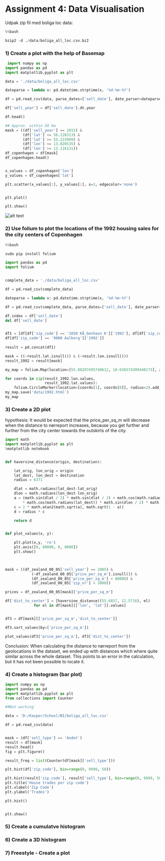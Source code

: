 # Assignment 4: Data Visualisation


Udpak zip fil med boliga loc data:

```python
%%bash

bzip2 -d ./data/boliga_all_loc.csv.bz2

```


### 1) Create a plot with the help of Basemap

```python
 import numpy as np
import pandas as pd
import matplotlib.pyplot as plt

data = './data/boliga_all_loc.csv'

dateparse = lambda x: pd.datetime.strptime(x, '%d-%m-%Y')

df = pd.read_csv(data, parse_dates=['sell_date'], date_parser=dateparse)

df['sell_year'] = df['sell_date'].dt.year

df.head()

## Approx. within 50 km
mask = ((df['sell_year'] == 2015) &
        (df['lat'] <= 56.128313) &
        (df['lat'] >= 55.223909) &
        (df['lon'] <= 13.020535) &
        (df['lon'] >= 12.116131))
df_copenhagen = df[mask]
df_copenhagen.head()


x_values = df_copenhagen['lon']
y_values = df_copenhagen['lat']

plt.scatter(x_values[:], y_values[:], s=1, edgecolor='none')


plt.plot()

plt.show()


```

![alt text](https://i.imgur.com/lNHglMR.png)


### 2) Use folium to plot the locations of the 1992 housing sales for the city centers of Copenhagen

```python
%%bash

sudo pip install folium

```
```python
import pandas as pd
import folium


complete_data = './data/boliga_all_loc.csv'

df = pd.read_csv(complete_data)

dateparse = lambda x: pd.datetime.strptime(x, '%d-%m-%Y')

df = pd.read_csv(complete_data, parse_dates=['sell_date'], date_parser=dateparse)

df.index = df['sell_date']
del df['sell_date']


df1 = [df[df['zip_code'] == '1050 KÃ¸benhavn K']['1992'], df[df['zip_code'] == '5000 Odense C']['1992'],df[df['zip_code'] == '8000 Aarhus C']['1992'],   
df[df['zip_code'] == '9000 Aalborg']['1992']]
       
result = pd.concat(df1)

mask = ((~result.lat.isnull()) & (~result.lon.isnull())) 
result_1992 = result[mask]        

my_map = folium.Map(location=[55.88207495748612, 10.636574309440173], zoom_start=7)

for coords in zip(result_1992.lon.values, 
                  result_1992.lat.values):
    folium.CircleMarker(location=[coords[1], coords[0]], radius=2).add_to(my_map)
my_map.save('data/1992.html')
my_map    
```


### 3) Create a 2D plot

hypothesis:
It would be expected that the price_per_sq_m will decrease when the distance to nørreport increases, because you get further and further from the city center towards the outskirts of the city. 



```python
import math
import matplotlib.pyplot as plt
%matplotlib notebook


def haversine_distance(origin, destination):

    lat_orig, lon_orig = origin
    lat_dest, lon_dest = destination
    radius = 6371

    dlat = math.radians(lat_dest-lat_orig)
    dlon = math.radians(lon_dest-lon_orig)
    a = (math.sin(dlat / 2) * math.sin(dlat / 2) + math.cos(math.radians(lat_orig))
        * math.cos(math.radians(lat_dest)) * math.sin(dlon / 2) * math.sin(dlon / 2))
    c = 2 * math.atan2(math.sqrt(a), math.sqrt(1 - a))
    d = radius * c

    return d


def plot_values(x, y):

    plt.plot(x,y, 'ro')
    plt.axis([0, 80000, 0, 8000])
    plt.show()    
    


mask = ((df_zealand_00_05['sell_year'] == 2005) &
            (~df_zealand_00_05['price_per_sq_m'].isnull()) &
            (df_zealand_00_05['price_per_sq_m'] < 80000) &
            (df_zealand_00_05['zip_nr'] < 3000))

prices = df_zealand_00_05[mask]['price_per_sq_m']

df['dist_to_center'] = [haversine_distance((55.6837, 12.5716), el) 
             for el in df[mask][['lon', 'lat']].values]


df3 = df[mask][['price_per_sq_m','dist_to_center']]

df3.sort_values(by=['price_per_sq_m'])

plot_values(df3['price_per_sq_m'], df3['dist_to_center'])

```

Conclusion:
When calculating the distance to nørreport from the geolocations in the dataset, we ended up with distances which where quite similar across the whole dataset. This points to an error in the calculation, but it has not been possible to locate it.


### 4) Create a histogram (bar plot)

```python
import numpy as np
import pandas as pd
import matplotlib.pyplot as plt
from collections import Counter

##Not working

data = 'D:/Kasper/School/BI/boliga_all_loc.csv'

df = pd.read_csv(data)


mask = (df['sell_type'] == 'Andet')
result = df[mask]
result.head()
fig = plt.figure()

result_freq = list(Counter(df[mask]['sell_type']))

plt.hist(df['zip_code'], bin=range(0, 9999, 50))

plt.hist(result['zip_code'], result['sell_type'], bin=range(0, 9999, 50))
plt.title('House trades per zip code')
plt.xlabel('Zip Code')
plt.ylabel('Trades')

plt.hist()


plt.show()

```

### 5) Create a cumulatve histogram


### 6) Create a 3D histogram


### 7) Freestyle - Create a plot



